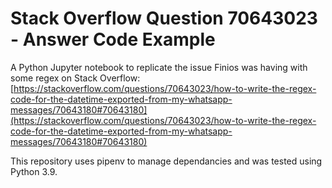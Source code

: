 # Stack Overflow Question 70643023 - Answer Code Example

A Python Jupyter notebook to replicate the issue Finios was having with some regex on Stack Overflow: [https://stackoverflow.com/questions/70643023/how-to-write-the-regex-code-for-the-datetime-exported-from-my-whatsapp-messages/70643180#70643180](https://stackoverflow.com/questions/70643023/how-to-write-the-regex-code-for-the-datetime-exported-from-my-whatsapp-messages/70643180#70643180)

This repository uses pipenv to manage dependancies and was tested using Python 3.9.